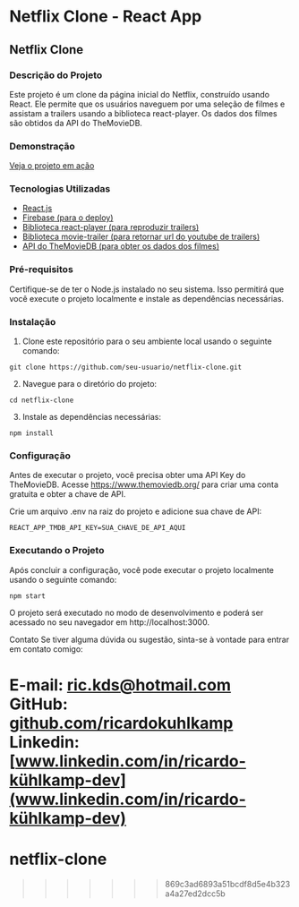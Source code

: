 # Netflix Clone - React App
## Netflix Clone

### Descrição do Projeto
Este projeto é um clone da página inicial do Netflix, construído usando React. Ele permite que os usuários naveguem por uma seleção de filmes e assistam a trailers usando a biblioteca react-player. Os dados dos filmes são obtidos da API do TheMovieDB.

### Demonstração
[Veja o projeto em ação](https://netflix-clone-d76be.web.app)

### Tecnologias Utilizadas
- [React.js](https://legacy.reactjs.org/docs/getting-started.html)
- [Firebase (para o deploy)](https://firebase.google.com/)
- [Biblioteca react-player (para reproduzir trailers)](https://www.npmjs.com/package/react-player)
- [Biblioteca movie-trailer (para retornar url do youtube de trailers)](https://www.npmjs.com/package/movie-trailer)
- [API do TheMovieDB (para obter os dados dos filmes)](https://www.themoviedb.org/?language=pt)

### Pré-requisitos
Certifique-se de ter o Node.js instalado no seu sistema. Isso permitirá que você execute o projeto localmente e instale as dependências necessárias.

### Instalação
1.  Clone este repositório para o seu ambiente local usando o seguinte comando:
```
git clone https://github.com/seu-usuario/netflix-clone.git
```
2.  Navegue para o diretório do projeto:
```
cd netflix-clone
```
3.  Instale as dependências necessárias:
```
npm install
```
### Configuração
Antes de executar o projeto, você precisa obter uma API Key do TheMovieDB. Acesse https://www.themoviedb.org/ para criar uma conta gratuita e obter a chave de API.

Crie um arquivo .env na raiz do projeto e adicione sua chave de API:
```
REACT_APP_TMDB_API_KEY=SUA_CHAVE_DE_API_AQUI
```
### Executando o Projeto
Após concluir a configuração, você pode executar o projeto localmente usando o seguinte comando:
```
npm start
```
O projeto será executado no modo de desenvolvimento e poderá ser acessado no seu navegador em http://localhost:3000.

Contato
Se tiver alguma dúvida ou sugestão, sinta-se à vontade para entrar em contato comigo:

E-mail: ric.kds@hotmail.com
GitHub: [github.com/ricardokuhlkamp](https://github.com/ricardokuhlkamp)
Linkedin: [www.linkedin.com/in/ricardo-kühlkamp-dev](www.linkedin.com/in/ricardo-kühlkamp-dev)
=======
# netflix-clone
>>>>>>> 869c3ad6893a51bcdf8d5e4b323a4a27ed2dcc5b
